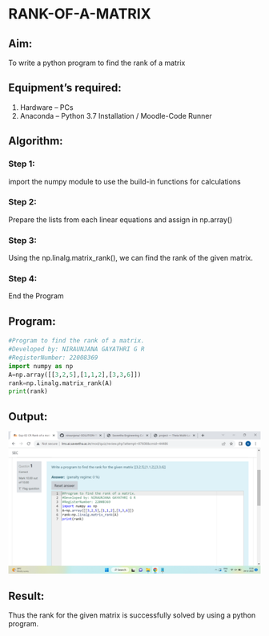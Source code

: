 # RANK-OF-A-MATRIX
## Aim:
To write a python program to find the rank of a matrix
## Equipment’s required:
1. 	Hardware – PCs
2. 	Anaconda – Python 3.7 Installation / Moodle-Code Runner
## Algorithm:
### Step 1: 
import the numpy module to use the build-in functions for calculations
### Step 2: 
Prepare the lists from each linear equations and assign in np.array()
### Step 3:
 Using the np.linalg.matrix_rank(), we can find the rank of the given matrix.
### Step 4: 
End the Program
## Program:
```python
#Program to find the rank of a matrix.
#Developed by: NIRAUNJANA GAYATHRI G R
#RegisterNumber: 22008369
import numpy as np
A=np.array([[3,2,5],[1,1,2],[3,3,6]])
rank=np.linalg.matrix_rank(A)
print(rank)
```
## Output:
![OUTPUT](./image/exp02.png)
## Result:
Thus the rank for the given matrix is successfully solved by  using a python program.

